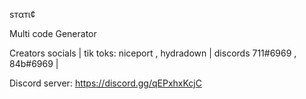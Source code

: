 ѕтαтι¢ 








Multi code Generator









Creators socials | tik toks: niceport , hydradown | discords 711#6969 , 84b#6969 |









Discord server: https://discord.gg/qEPxhxKcjC
